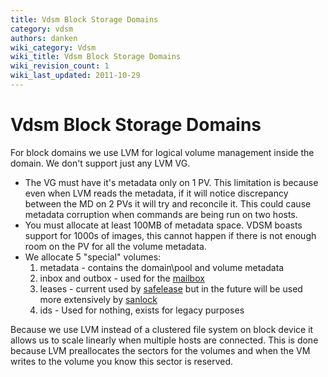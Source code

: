 ```yaml
---
title: Vdsm Block Storage Domains
category: vdsm
authors: danken
wiki_category: Vdsm
wiki_title: Vdsm Block Storage Domains
wiki_revision_count: 1
wiki_last_updated: 2011-10-29
---
```


# Vdsm Block Storage Domains

For block domains we use LVM for logical volume management inside the domain. We don't support just any LVM VG.

*   The VG must have it's metadata only on 1 PV. This limitation is because even when LVM reads the metadata, if it will notice discrepancy between the MD on 2 PVs it will try and reconcile it. This could cause metadata corruption when commands are being run on two hosts.
*   You must allocate at least 100MB of metadata space. VDSM boasts support for 1000s of images, this cannot happen if there is not enough room on the PV for all the volume metadata.
*   We allocate 5 "special" volumes:
    1.  metadata - contains the domain\\pool and volume metadata
    2.  inbox and outbox - used for the [mailbox](mailbox)
    3.  leases - current used by [safelease](safelease) but in the future will be used more extensively by [sanlock](sanlock)
    4.  ids - Used for nothing, exists for legacy purposes

Because we use LVM instead of a clustered file system on block device it allows us to scale linearly when multiple hosts are connected. This is done because LVM preallocates the sectors for the volumes and when the VM writes to the volume you know this sector is reserved.

